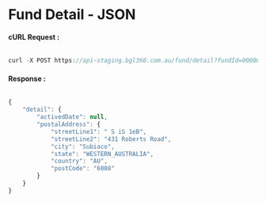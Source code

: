 # Fund Detail - JSON

#### cURL Request :

```javascript

curl -X POST https://api-staging.bgl360.com.au/fund/detail?fundId=0000000048f240bd0148f28816c80017 --header "Authorization:bearer df2f0e40-606f-4311-8066-590732fd126b"

```

#### Response :

```javascript

{
	"detail": {
		"activedDate": null,
		"postalAddress": {
			"streetLine1": " S iS 1eB",
			"streetLine2": "431 Roberts Road",
			"city": "Subiaco",
			"state": "WESTERN_AUSTRALIA",
			"country": "AU",
			"postCode": "6008"
		}
	}
}

```
